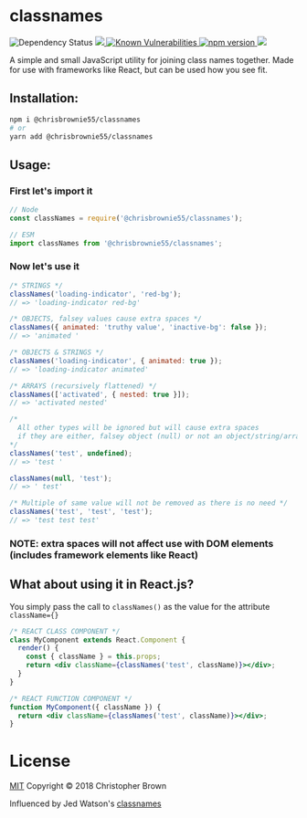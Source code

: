 # classnames

<img alt="Dependency Status" src="https://david-dm.org/ChrisBrownie55/classnames.svg" />
<a href="https://codeclimate.com/github/ChrisBrownie55/classnames/maintainability">
  <img src="https://api.codeclimate.com/v1/badges/8879bdee9b5f03fe7119/maintainability" />
</a>
<a href="https://snyk.io/test/github/ChrisBrownie55/classnames?targetFile=package.json">
  <img src="https://snyk.io/test/github/ChrisBrownie55/classnames/badge.svg?targetFile=package.json" alt="Known Vulnerabilities" data-canonical-src="https://snyk.io/test/github/ChrisBrownie55/classnames?targetFile=package.json" />
</a>
<a href="https://badge.fury.io/js/classnames">
  <img src="https://badge.fury.io/js/classnames.svg" alt="npm version" />
</a>
<img src="https://img.shields.io/npm/classnames/localeval.svg" />

A simple and small JavaScript utility for joining class names together. Made for use with frameworks like React, but can be used how you see fit.

## **Installation:**
```bash
npm i @chrisbrownie55/classnames
# or
yarn add @chrisbrownie55/classnames
```

## **Usage:**

### First let's import it
```js
// Node
const classNames = require('@chrisbrownie55/classnames');

// ESM
import classNames from '@chrisbrownie55/classnames';
```

### Now let's use it
```js
/* STRINGS */
classNames('loading-indicator', 'red-bg');
// => 'loading-indicator red-bg'

/* OBJECTS, falsey values cause extra spaces */
classNames({ animated: 'truthy value', 'inactive-bg': false });
// => 'animated '

/* OBJECTS & STRINGS */
classNames('loading-indicator', { animated: true });
// => 'loading-indicator animated'

/* ARRAYS (recursively flattened) */
classNames(['activated', { nested: true }]);
// => 'activated nested'

/*
  All other types will be ignored but will cause extra spaces
  if they are either, falsey object (null) or not an object/string/array
*/
classNames('test', undefined);
// => 'test '

classNames(null, 'test');
// => ' test'

/* Multiple of same value will not be removed as there is no need */
classNames('test', 'test', 'test');
// => 'test test test'
```

### NOTE: extra spaces will not affect use with DOM elements (includes framework elements like React)

## What about using it in React.js?

You simply pass the call to `classNames()` as the value for the attribute `className={}`

```jsx
/* REACT CLASS COMPONENT */
class MyComponent extends React.Component {
  render() {
    const { className } = this.props;
    return <div className={classNames('test', className)}></div>;
  }
}

/* REACT FUNCTION COMPONENT */
function MyComponent({ className }) {
  return <div className={classNames('test', className)}></div>;
}
```

# License
[MIT](https://github.com/ChrisBrownie55/classnames/blob/master/LICENSE) Copyright © 2018 Christopher Brown

Influenced by Jed Watson's [classnames](https://github.com/JedWatson/classnames)
